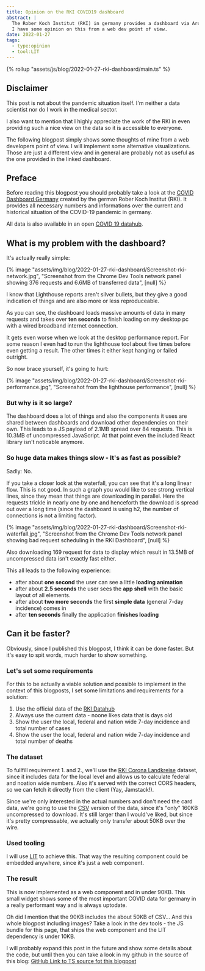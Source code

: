 ```yaml
---
title: Opinion on the RKI COVID19 dashboard
abstract: |
  The Rober Koch Institut (RKI) in germany provides a dashboard via ArcGIS to provide an overview over the current state of COVID in the country.
  I have some opinion on this from a web dev point of view.
date: 2022-01-27
tags:
  - type:opinion
  - tool:LIT
---
```


{% rollup "assets/js/blog/2022-01-27-rki-dashboard/main.ts" %}

<div class="commentBlock">

## Disclaimer

This post is not about the pandemic situation itself. I'm neither a data scientist nor do I work in the medical sector.

I also want to mention that I highly appreciate the work of the RKI in even providing such a nice view on the data so it is accessible to everyone.

The following blogpost simply shows some thoughts of mine from a web developers point of view. I will implement some alternative visualizations. Those are just a different view and in general are probably not as useful as the one provided in the linked dashboard.

</div>

## Preface

Before reading this blogpost you should probably take a look at the [COVID Dashboard Germany](https://experience.arcgis.com/experience/478220a4c454480e823b17327b2bf1d4) created by the german Rober Koch Institut (RKI). It provides all necessary numbers and informations over the current and historical situation of the COVID-19 pandemic in germany.

All data is also available in an open [COVID 19 datahub](https://npgeo-corona-npgeo-de.hub.arcgis.com/search?groupIds=b28109b18022405bb965c602b13e1bbc).

## What is my problem with the dashboard?

It's actually really simple:

{% image "assets/img/blog/2022-01-27-rki-dashboard/Screenshot-rki-network.jpg", "Screenshot from the Chrome Dev Tools network panel showing 376 requests and 6.6MB of transferred data", [null] %}

<aside>

I know that Lighthouse reports aren't silver bullets, but they give a good indication of things and are also more or less reproduceable.

</aside>

As you can see, the dashboard loads massive amounts of data in many requests and takes over **ten seconds** to finish loading on my desktop pc with a wired broadband internet connection.

It gets even worse when we look at the desktop performance report. For some reason I even had to run the lighthouse tool about five times before even getting a result. The other times it either kept hanging or failed outright.

So now brace yourself, it's going to hurt:

{% image "assets/img/blog/2022-01-27-rki-dashboard/Screenshot-rki-performance.jpg", "Screenshot from the lighthouse performance", [null] %}

### But why is it so large?

The dashboard does a lot of things and also the components it uses are shared between dashboards and download other dependencies on their own. This leads to a JS payload of 2.1MB spread over 84 requests. This is 10.3MB of uncompressed JavaScript. At that point even the included React library isn't noticable anymore.

### So huge data makes things slow - It's as fast as possible?

Sadly: No.

If you take a closer look at the waterfall, you can see that it's a long linear flow. This is not good. In such a graph you would like to see strong vertical lines, since they mean that things are downloading in parallel. Here the requests trickle in nearly one by one and henceforth the download is spread out over a long time (since the dashboard is using h2, the number of connections is not a limiting factor).

{% image "assets/img/blog/2022-01-27-rki-dashboard/Screenshot-rki-waterfall.jpg", "Screenshot from the Chrome Dev Tools network panel showing bad request scheduling in the RKI Dashboard", [null] %}

Also downloading 169 request for data to display which result in 13.5MB of uncompressed data isn't exactly fast either.

This all leads to the following experience:

- after about **one second** the user can see a little **loading animation**
- after about **2.5 seconds** the user sees the **app shell** with the basic layout of all elements.
- after about **two more seconds** the first **simple data** (general 7-day incidence) comes in
- after **ten seconds** finally the application **finishes loading**

## Can it be faster?

Obviously, since I published this blogpost, I think it can be done faster. But it's easy to spit words, much harder to show something.

### Let's set some requirements

For this to be actually a viable solution and possible to implement in the context of this blogposts, I set some limitations and requirements for a solution:

1. Use the official data of the [RKI Datahub](https://npgeo-corona-npgeo-de.hub.arcgis.com/search?groupIds=b28109b18022405bb965c602b13e1bbc)
2. Always use the current data - noone likes data that is days old
3. Show the user the local, federal and nation wide 7-day incidence and total number of cases
4. Show the user the local, federal and nation wide 7-day incidence and total number of deaths
<!-- 5. Show the user how many regions are above a certain incidence (local and federal) -->

### The dataset

To fullfill requirement 1. and 2., we'll use the [RKI Corona Landkreise](https://npgeo-corona-npgeo-de.hub.arcgis.com/datasets/917fc37a709542548cc3be077a786c17_0) dataset, since it includes data for the local level and allows us to calculate federal and noation wide numbers. Also it's served with the correct CORS headers, so we can fetch it directly from the client (Yay, Jamstack!).

Since we're only interested in the actual numbers and don't need the card data, we're going to use the [CSV](https://opendata.arcgis.com/api/v3/datasets/917fc37a709542548cc3be077a786c17_0/downloads/data?format=csv&spatialRefId=4326) version of the data, since it's "only" 160KB uncompressed to download. It's still larger than I would've liked, but since it's pretty compressable, we actually only transfer about 50KB over the wire.

### Used tooling

I will use [LIT](https://lit.dev) to achieve this. That way the resulting component could be embedded anywhere, since it's just a web component.

### The result

<covid-stats></covid-stats>

This is now implemented as a web component and in under 90KB. This small widget shows some of the most important COVID data for germany in a really performant way and is always uptodate.

Oh did I mention that the 90KB includes the about 50KB of CSV... And this whole blogpost including images? Take a look in the dev tools - the JS bundle for this page, that ships the web component and the LIT dependency is under 10KB.

I will probably expand this post in the future and show some details about the code, but until then you can take a look in my github in the source of this blog: [GitHub Link to TS source fot this blogpost](https://github.com/Snapstromegon/hoeser.dev/tree/master/assets/js/blog/2022-01-27-rki-dashboard)
